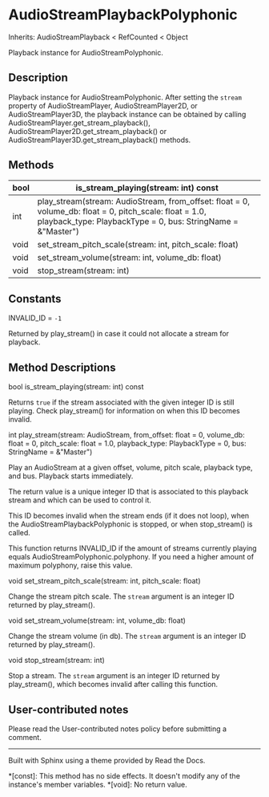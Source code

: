 # AudioStreamPlaybackPolyphonic

Inherits: AudioStreamPlayback < RefCounted < Object

Playback instance for AudioStreamPolyphonic.

## Description

Playback instance for AudioStreamPolyphonic. After setting the `stream`
property of AudioStreamPlayer, AudioStreamPlayer2D, or AudioStreamPlayer3D,
the playback instance can be obtained by calling
AudioStreamPlayer.get_stream_playback(),
AudioStreamPlayer2D.get_stream_playback() or
AudioStreamPlayer3D.get_stream_playback() methods.

## Methods

bool | is_stream_playing(stream: int) const  
---|---  
int | play_stream(stream: AudioStream, from_offset: float = 0, volume_db: float = 0, pitch_scale: float = 1.0, playback_type: PlaybackType = 0, bus: StringName = &"Master")  
void | set_stream_pitch_scale(stream: int, pitch_scale: float)  
void | set_stream_volume(stream: int, volume_db: float)  
void | stop_stream(stream: int)  
  
## Constants

INVALID_ID = `-1`

Returned by play_stream() in case it could not allocate a stream for playback.

## Method Descriptions

bool is_stream_playing(stream: int) const

Returns `true` if the stream associated with the given integer ID is still
playing. Check play_stream() for information on when this ID becomes invalid.

int play_stream(stream: AudioStream, from_offset: float = 0, volume_db: float
= 0, pitch_scale: float = 1.0, playback_type: PlaybackType = 0, bus:
StringName = &"Master")

Play an AudioStream at a given offset, volume, pitch scale, playback type, and
bus. Playback starts immediately.

The return value is a unique integer ID that is associated to this playback
stream and which can be used to control it.

This ID becomes invalid when the stream ends (if it does not loop), when the
AudioStreamPlaybackPolyphonic is stopped, or when stop_stream() is called.

This function returns INVALID_ID if the amount of streams currently playing
equals AudioStreamPolyphonic.polyphony. If you need a higher amount of maximum
polyphony, raise this value.

void set_stream_pitch_scale(stream: int, pitch_scale: float)

Change the stream pitch scale. The `stream` argument is an integer ID returned
by play_stream().

void set_stream_volume(stream: int, volume_db: float)

Change the stream volume (in db). The `stream` argument is an integer ID
returned by play_stream().

void stop_stream(stream: int)

Stop a stream. The `stream` argument is an integer ID returned by
play_stream(), which becomes invalid after calling this function.

## User-contributed notes

Please read the User-contributed notes policy before submitting a comment.

* * *

Built with Sphinx using a theme provided by Read the Docs.

  *[const]: This method has no side effects. It doesn't modify any of the instance's member variables.
  *[void]: No return value.

